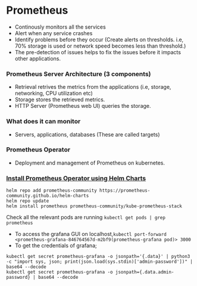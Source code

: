 # Prometheus
- Continously monitors all the services
- Alert when any service crashes
- Identify problems before they occur (Create alerts on thresholds. i.e, 70% storage is used or network speed becomes less than threshold.)
- The pre-detection of issues helps to fix the issues before it impacts other applications.

### Prometheus Server Architecture (3 components)
- Retrieval retrives the metrics from the applications (i.e, storage, networking, CPU utilization etc)
- Storage stores the retrieved metrics.
- HTTP Server (Prometheus web UI) queries the storage.

### What does it can monitor
- Servers, applications, databases (These are called targets)

### Prometheus Operator
- Deployment and management of Prometheus on kubernetes.

### [Install Prometheus Operator using Helm Charts](https://github.com/prometheus-community/helm-charts/tree/main/charts/kube-prometheus-stack)

```
helm repo add prometheus-community https://prometheus-community.github.io/helm-charts
helm repo update
helm install prometheus prometheus-community/kube-prometheus-stack
```
Check all the relevant pods are running `kubectl get pods | grep prometheus`

- To access the grafana GUI on localhost,`kubectl port-forward <prometheus-grafana-846764567d-m2bf9(prometheus-grafana pod)> 3000`
- To get the credentials of grafana;
```
kubectl get secret prometheus-grafana -o jsonpath='{.data}' | python3 -c "import sys, json; print(json.load(sys.stdin)['admin-password'])" | base64 --decode
kubectl get secret prometheus-grafana -o jsonpath={.data.admin-password} | base64 --decode
```
